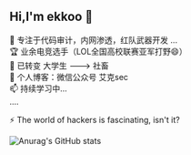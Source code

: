 ## Hi,I'm ekkoo 👋  
🌱 专注于代码审计，内网渗透，红队武器开发 ...  
🏆 业余电竞选手（LOL全国高校联赛亚军打野😄）   
🔭 已转变 大学生 ---> 社畜    
💬 个人博客：微信公众号 艾克sec  
📫 持续学习中...   
....  

⚡ The world of hackers is fascinating, isn't it?  


![Anurag's GitHub stats](https://github-readme-stats.vercel.app/api?username=ekkoo-z)
<!--
**ekkoo-z/ekkoo-z** is a ✨ _special_ ✨ repository because its `README.md` (this file) appears on your GitHub profile.

Here are some ideas to get you started:

- 🔭 I’m currently working on ...
- 🌱 I’m currently learning ...
- 👯 I’m looking to collaborate on ...
- 🤔 I’m looking for help with ...
- 💬 Ask me about ...
- 📫 How to reach me: ...
- 😄 Pronouns: ...
- ⚡ Fun fact: ...
-->

